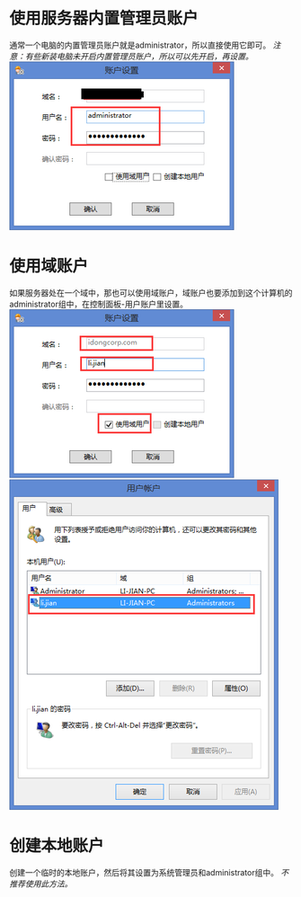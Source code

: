 # 使用服务器内置管理员账户
通常一个电脑的内置管理员账户就是administrator，所以直接使用它即可。
*注意：有些新装电脑未开启内置管理员账户，所以可以先开启，再设置。*
![](./images/内置管理员.png)
# 使用域账户
如果服务器处在一个域中，那也可以使用域账户，域账户也要添加到这个计算机的administrator组中，在控制面板-用户账户里设置。
![](./images/域账户1.png)
![](./images/域账户2.png)
# 创建本地账户
创建一个临时的本地账户，然后将其设置为系统管理员和administrator组中。
*不推荐使用此方法。*